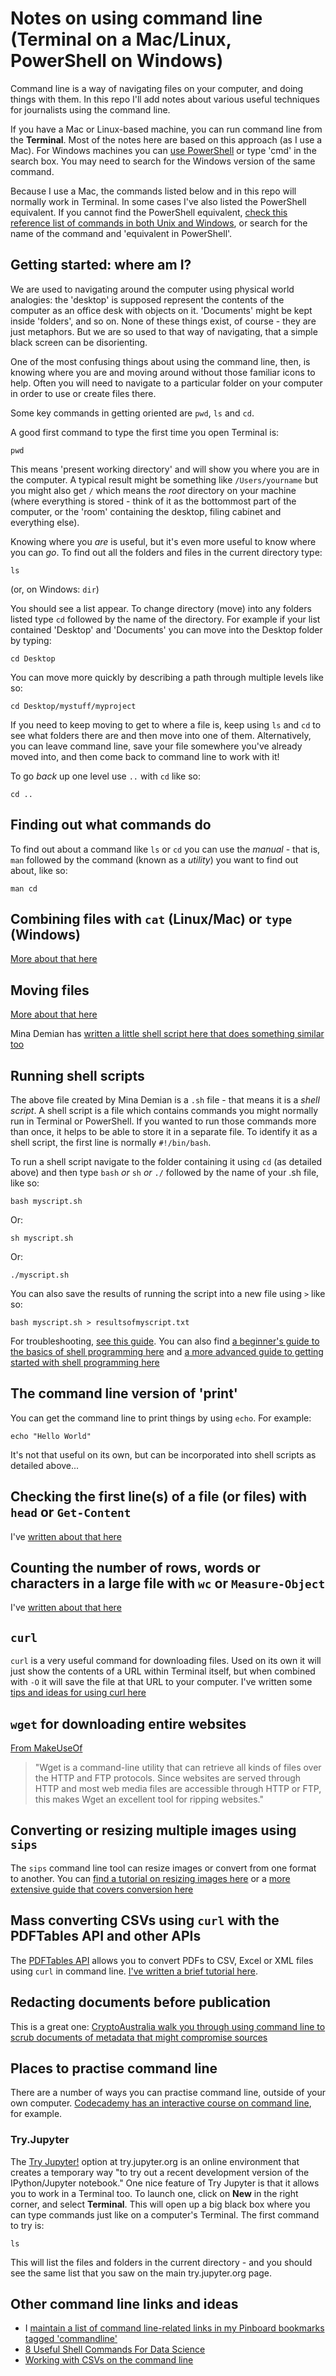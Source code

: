# Notes on using command line (Terminal on a Mac/Linux, PowerShell on Windows)

Command line is a way of navigating files on your computer, and doing things with them. In this repo I'll add notes about various useful techniques for journalists using the command line.

If you have a Mac or Linux-based machine, you can run command line from the **Terminal**. Most of the notes here are based on this approach (as I use a Mac). For Windows machines you can [use PowerShell](http://www.computerperformance.co.uk/windows7/windows7_powershell.htm) or type 'cmd' in the search box. You may need to search for the Windows version of the same command.

Because I use a Mac, the commands listed below and in this repo will normally work in Terminal. In some cases I've also listed the PowerShell equivalent. If you cannot find the PowerShell equivalent, [check this reference list of commands in both Unix and Windows](https://www.lemoda.net/windows/windows2unix/windows2unix.html), or search for the name of the command and 'equivalent in PowerShell'.

## Getting started: where am I?

We are used to navigating around the computer using physical world analogies: the 'desktop' is supposed represent the contents of the computer as an office desk with objects on it. 'Documents' might be kept inside 'folders', and so on. None of these things exist, of course - they are just metaphors. But we are so used to that way of navigating, that a simple black screen can be disorienting.

One of the most confusing things about using the command line, then, is knowing where you are and moving around without those familiar icons to help. Often you will need to navigate to a particular folder on your computer in order to use or create files there.

Some key commands in getting oriented are `pwd`, `ls` and `cd`.

A good first command to type the first time you open Terminal is:

`pwd`

This means 'present working directory' and will show you where you are in the computer. A typical result might be something like `/Users/yourname` but you might also get `/` which means the *root* directory on your machine (where everything is stored - think of it as the bottommost part of the computer, or the 'room' containing the desktop, filing cabinet and everything else).

Knowing where you *are* is useful, but it's even more useful to know where you can *go*. To find out all the folders and files in the current directory type:

`ls`

(or, on Windows: `dir`)

You should see a list appear. To change directory (move) into any folders listed type `cd` followed by the name of the directory. For example if your list contained 'Desktop' and 'Documents' you can move into the Desktop folder by typing:

`cd Desktop`

You can move more quickly by describing a path through multiple levels like so:

`cd Desktop/mystuff/myproject`

If you need to keep moving to get to where a file is, keep using `ls` and `cd` to see what folders there are and then move into one of them. Alternatively, you can leave command line, save your file somewhere you've already moved into, and then come back to command line to work with it!

To go *back* up one level use `..` with `cd` like so:

`cd ..`

## Finding out what commands do

To find out about a command like `ls` or `cd` you can use the *manual* - that is, `man` followed by the command (known as a *utility*) you want to find out about, like so:

`man cd`

## Combining files with `cat` (Linux/Mac) or `type` (Windows)

[More about that here](https://github.com/paulbradshaw/commandline/blob/master/joining.md)

## Moving files

[More about that here](https://github.com/paulbradshaw/commandline/blob/master/movingfiles.md)

Mina Demian has [written a little shell script here that does something similar too](https://gist.github.com/minademian/56fad650e759a14e0bfff9a6f988bc5a)

## Running shell scripts

The above file created by Mina Demian is a `.sh` file - that means it is a *shell script*. A shell script is a file which contains commands you might normally run in Terminal or PowerShell. If you wanted to run those commands more than once, it helps to be able to store it in a separate file. To identify it as a shell script, the first line is normally `#!/bin/bash`.

To run a shell script navigate to the folder containing it using `cd` (as detailed above) and then type `bash` *or* `sh` *or* `./` followed by the name of your .sh file, like so:

`bash myscript.sh`

Or:

`sh myscript.sh`

Or:

`./myscript.sh`

You can also save the results of running the script into a new file using `>` like so:

`bash myscript.sh > resultsofmyscript.txt`

For troubleshooting, [see this guide](https://askubuntu.com/questions/38661/how-do-i-run-sh-files). You can also find [a beginner's guide to the basics of shell programming here](https://www.howtogeek.com/67469/the-beginners-guide-to-shell-scripting-the-basics/) and [a more advanced guide to getting started with shell programming here](http://www.freeos.com/guides/lsst/ch02.html)

## The command line version of 'print'

You can get the command line to print things by using `echo`. For example:

`echo "Hello World"`

It's not that useful on its own, but can be incorporated into shell scripts as detailed above...

## Checking the first line(s) of a file (or files) with `head` or `Get-Content`

I've [written about that here](https://github.com/paulbradshaw/commandline/blob/master/head.md)

## Counting the number of rows, words or characters in a large file with `wc` or `Measure-Object`

I've [written about that here](https://github.com/paulbradshaw/commandline/blob/master/linecount.md)

## `curl`

`curl` is a very useful command for downloading files. Used on its own it will just show the contents of a URL within Terminal itself, but when combined with `-O` it will save the file at that URL to your computer. I've written some [tips and ideas for using curl here](https://github.com/paulbradshaw/commandline/blob/master/curlscraping.md)

## `wget` for downloading entire websites

[From MakeUseOf](https://www.makeuseof.com/tag/how-do-i-download-an-entire-website-for-offline-reading/)

> "Wget is a command-line utility that can retrieve all kinds of files over the HTTP and FTP protocols. Since websites are served through HTTP and most web media files are accessible through HTTP or FTP, this makes Wget an excellent tool for ripping websites."

## Converting or resizing multiple images using `sips`

The `sips` command line tool can resize images or convert from one format to another. You can [find a tutorial on resizing images here](https://lifehacker.com/5962420/batch-resize-images-quickly-in-the-os-x-terminal) or a [more extensive guide that covers conversion here](https://robservatory.com/use-sips-to-quickly-easily-and-freely-convert-image-files/)

## Mass converting CSVs using `curl` with the PDFTables API and other APIs

The [PDFTables API](https://pdftables.com/pdf-to-excel-api) allows you to convert PDFs to CSV, Excel or XML files using `curl` in command line. [I've written a brief tutorial here](https://github.com/paulbradshaw/commandline/blob/master/pdfconversionapi.md).

## Redacting documents before publication

This is a great one: [CryptoAustralia walk you through using command line to scrub documents of metadata that might compromise sources](https://blog.cryptoaustralia.org.au/2017/05/02/secure-comms-for-journalists/)

## Places to practise command line

There are a number of ways you can practise command line, outside of your own computer. [Codecademy has an interactive course on command line](https://www.codecademy.com/en/courses/learn-the-command-line/lessons/navigation/exercises/your-first-command), for example.

### Try.Jupyter

The [Try Jupyter!](https://try.jupyter.org/) option at try.jupyter.org is an online environment that creates a temporary way "to try out a recent development version of the IPython/Jupyter notebook." One nice feature of Try Jupyter is that it allows you to work in a Terminal too. To launch one, click on **New** in the right corner, and select **Terminal**. This will open up a big black box where you can type commands just like on a computer's Terminal. The first command to try is:

`ls`

This will list the files and folders in the current directory - and you should see the same list that you saw on the main try.jupyter.org page.

## Other command line links and ideas

* I [maintain a list of command line-related links in my Pinboard bookmarks tagged 'commandline'](https://pinboard.in/u:paulbradshaw/t:commandline/)
* [8 Useful Shell Commands For Data Science](https://www.datacamp.com/community/tutorials/shell-commands-data-scientist)
* [Working with CSVs on the command line](http://bconnelly.net/working-with-csvs-on-the-command-line/)
